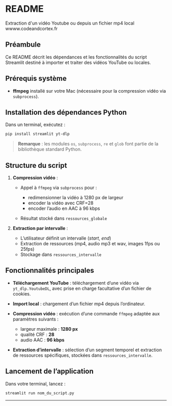# README

Extraction d'un vidéo Youtube ou depuis un fichier mp4 local
wwww.codeandcortex.fr


## Préambule

Ce README décrit les dépendances et les fonctionnalités du script Streamlit destiné à importer et traiter des vidéos YouTube ou locales.

## Prérequis système

* **ffmpeg** installé sur votre Mac (nécessaire pour la compression vidéo via `subprocess`).

## Installation des dépendances Python

Dans un terminal, exécutez :

```bash
pip install streamlit yt-dlp
```

> **Remarque** : les modules `os`, `subprocess`, `re` et `glob` font partie de la bibliothèque standard Python.


## Structure du script

1. **Compression vidéo** :

   * Appel à `ffmpeg` via `subprocess` pour :

     * redimensionner la vidéo à 1280 px de largeur
     * encoder la vidéo avec CRF=28
     * encoder l’audio en AAC à 96 kbps
   * Résultat stocké dans `ressources_globale`
     
2. **Extraction par intervalle** :

   * L’utilisateur définit un intervalle (*start*, *end*)
   * Extraction de ressources (mp4, audio mp3 et wav, images 1fps ou 25fps)
   * Stockage dans `ressources_intervalle`

## Fonctionnalités principales

* **Téléchargement YouTube** : téléchargement d’une vidéo via `yt_dlp.YoutubeDL`, avec prise en charge facultative d’un fichier de cookies.
* **Import local** : chargement d’un fichier mp4 depuis l’ordinateur.
* **Compression vidéo** : exécution d’une commande `ffmpeg` adaptée aux paramètres suivants :

  * largeur maximale : **1280 px**
  * qualité CRF : **28**
  * audio AAC : **96 kbps**
* **Extraction d’intervalle** : sélection d’un segment temporel et extraction de ressources spécifiques, stockées dans `ressources_intervalle`.

## Lancement de l’application

Dans votre terminal, lancez :

```bash
streamlit run nom_du_script.py
```

---
